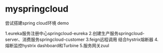 # myspringcloud

尝试搭建spring cloud环境 demo

1.eureka服务注册中心springcloud-eureka
2.创建生产服务springcloud-server、消费服务springcloud-customer
3.feign远程调用 结合hystrix熔断器
4.熔断监控hystrix dashboard和Turbine
5.服务网关zuul
